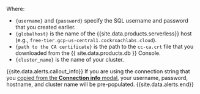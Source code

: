 Where:

- `{username}` and `{password}` specify the SQL username and password that you created earlier.
- `{globalhost}` is the name of the {{site.data.products.serverless}} host (e.g., `free-tier.gcp-us-central1.cockroachlabs.cloud`).
- `{path to the CA certificate}` is the path to the `cc-ca.crt` file that you downloaded from the {{ site.data.products.db }} Console.
- `{cluster_name}` is the name of your cluster.

{{site.data.alerts.callout_info}}
If you are using the connection string that you [copied from the **Connection info** modal](#set-up-your-cluster-connection), your username, password, hostname, and cluster name will be pre-populated.
{{site.data.alerts.end}}
